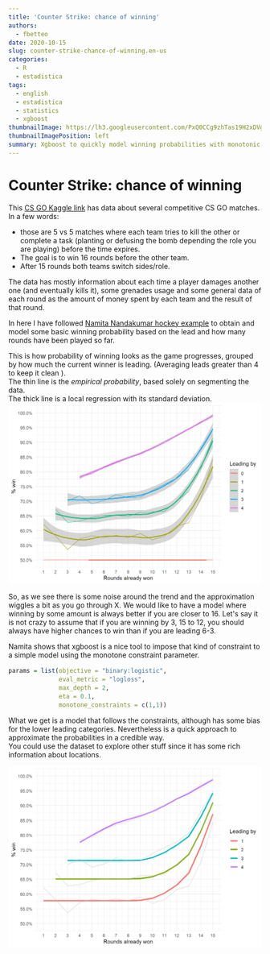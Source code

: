 ```yaml
---
title: 'Counter Strike: chance of winning'
authors:
  - fbetteo 
date: 2020-10-15
slug: counter-strike-chance-of-winning.en-us
categories:
  - R
  - estadistica
tags:
  - english
  - estadistica
  - statistics
  - xgboost
thumbnailImage: https://lh3.googleusercontent.com/PxQ0CCg9zhTas19H2xDVgkblnrOQ9Ct5Fi2s62__ae5zwLIJiKjLLdyHTa7YY9t9lnHYN8qaieqEOJ9Caw=s220-rw
thumbnailImagePosition: left
summary: Xgboost to quickly model winning probabilities with monotonic constraints.
---
```


# Counter Strike: chance of winning

This [CS GO Kaggle link](https://www.kaggle.com/skihikingkevin/csgo-matchmaking-damage) has data about several competitive CS GO matches.
In a few words:  

* those are 5 vs 5 matches where each team tries to kill the other or complete a task (planting or defusing the bomb depending the role you are playing) before the time expires.  
* The goal is to win 16 rounds before the other team.  
* After 15 rounds both teams switch sides/role.

The data has mostly information about each time a player damages another one (and eventually kills it), some grenades usage and some general data of each round as the amount of money spent by each team and the result of that round.  

In here I have followed [Namita Nandakumar hockey example](https://www.youtube.com/watch?v=_UVN1fwkjaU&ab_channel=LanderAnalytics) to obtain and model some basic winning probability based on the lead and how many rounds have been played so far.  

This is how probability of winning looks as the game progresses, grouped by how much the current winner is leading. (Averaging leads greater than 4 to keep it clean ).  
The thin line is the *empirical probability*, based solely on segmenting the data.  
The thick line is a local regression with its standard deviation.
![Image](./img/2020-10-15-counter-strike-chance-of-winning.en-us-unnamed-chunk-2-1.png)
  
So, as we see there is some noise around the trend and the approximation wiggles a bit as you go through X. We would like to have a model where winning by some amount is always better if you are closer to 16. Let's say it is not crazy to assume that if you are winning by 3, 15 to 12, you should always have higher chances to win than if you are leading 6-3.  

Namita shows that xgboost is a nice tool to impose that kind of constraint to a simple model using the monotone constraint parameter.


```r
params = list(objective = "binary:logistic",
              eval_metric = "logloss",
              max_depth = 2,
              eta = 0.1,
              monotone_constraints = c(1,1)) 
```

What we get is a model that follows the constraints, although has some bias for the lower leading categories. Nevertheless is a quick approach to approximate the probabilities in a credible way.  
You could use the dataset to explore other stuff since it has some rich information about locations.

![Image](./img/2020-10-15-counter-strike-chance-of-winning.en-us-unnamed-chunk-4-1.png)

